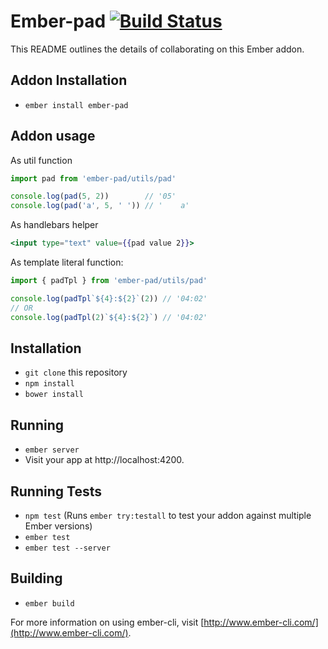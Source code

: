 # Ember-pad [![Build Status](https://travis-ci.org/topaxi/ember-pad.svg?branch=master)](https://travis-ci.org/topaxi/ember-pad)

This README outlines the details of collaborating on this Ember addon.

## Addon Installation

* `ember install ember-pad`

## Addon usage

As util function

```javascript
import pad from 'ember-pad/utils/pad'

console.log(pad(5, 2))        // '05'
console.log(pad('a', 5, ' ')) // '    a'
```

As handlebars helper

```handlebars
<input type="text" value={{pad value 2}}>
```

As template literal function:

```javascript
import { padTpl } from 'ember-pad/utils/pad'

console.log(padTpl`${4}:${2}`(2)) // '04:02'
// OR
console.log(padTpl(2)`${4}:${2}`) // '04:02'
```

## Installation

* `git clone` this repository
* `npm install`
* `bower install`

## Running

* `ember server`
* Visit your app at http://localhost:4200.

## Running Tests

* `npm test` (Runs `ember try:testall` to test your addon against multiple Ember versions)
* `ember test`
* `ember test --server`

## Building

* `ember build`

For more information on using ember-cli, visit [http://www.ember-cli.com/](http://www.ember-cli.com/).
